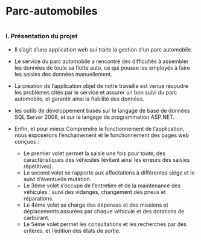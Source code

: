 # Parc-automobiles
#
<h3>I.	Présentation du projet</h3>

* Il s’agit d’une application web qui traite la gestion d’un parc automobile.
* Le service du parc automobile a rencontré des difficultés à assembler les données de toute sa flotte auto, ce qui pousse les employés à faire les saisies des données manuellement.
* La création de l’application objet de notre travaille est venue résoudre les problèmes cités par le service et assurer un bon suivi du parc automobile, et garantir ainsi la fiabilité des données.
* les outils de développement basés sur le langage de base de données SQL Server 2008, et sur le langage de programmation ASP.NET.
* Enfin, et pour mieux Comprendre le fonctionnement de l’application, nous exposerons l’enchainement et le fonctionnement des pages web conçues : 

    * Le premier volet permet la saisie une fois pour toute, des caractéristiques des véhicules (évitant ainsi les erreurs des saisies répétitives).
    * Le second volet se rapporte aux affectations à différentes siége et le suivi d’éventuelle mutation.
    * Le 3éme volet s’occupe de l’entretien et de la maintenance des véhicules : suivi des vidanges, changement des pneus et réparations.
    * Le 4éme volet se charge des dépenses et des missions et déplacements assurées par chaque véhicule et des dotations de carburant.
    * Le 5éme volet permet les consultations et les recherches par des critères, et l’édition des états de sortie.

